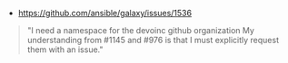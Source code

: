 - https://github.com/ansible/galaxy/issues/1536
>"I need a namespace for the devoinc github organization
>My understanding from #1145 and #976 is that I must explicitly request them with an issue."
